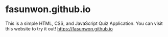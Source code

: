 # fasunwon.github.io
This is a simple HTML, CSS, and JavaScript Quiz Application. You can visit this website to try it out!
https://fasunwon.github.io
